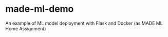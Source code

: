 # made-ml-demo
An example of ML model deployment with Flask and Docker (as MADE ML Home Assignment)
